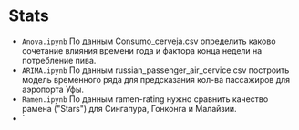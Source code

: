 # Stats
- `Anova.ipynb`
По данным Consumo_cerveja.csv определить каково сочетание влияния времени года и фактора конца недели на потребление пива.
- `ARIMA.ipynb`
По данным russian_passenger_air_cervice.csv построить модель временного ряда для предсказания кол-ва пассажиров для аэропорта Уфы.
- `Ramen.ipynb`
По данным ramen-rating нужно сравнить качество рамена ("Stars") для Сингапура, Гонконга и Малайзии.
- `
